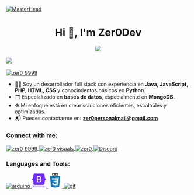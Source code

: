 [![MasterHead](https://i.pinimg.com/originals/9d/1f/82/9d1f82cc324e498dd5127a6ed0296dac.gif)](https://skyzer0dev.com)

<h1 align="center">Hi 👋, I'm Zer0Dev</h1>
<div align="center">
  <img src="https://readme-typing-svg.herokuapp.com?size=25&color=9146ff&lines=Full+-Stack+Dev/Discord+Bot+Dev|">
</div>

![](https://lanyard.cnrad.dev/api/817515739711406140)

<p align="left"> 
  <a href="https://twitter.com/zer0_9999" target="blank">
    <img src="https://img.shields.io/twitter/follow/zer0_9999?logo=twitter&style=for-the-badge" alt="zer0_9999" />
  </a> 
</p>

- 👨‍💻 Soy un desarrollador full stack con experiencia en <strong>Java, JavaScript, PHP, HTML, CSS</strong> y conocimientos básicos en <strong>Python</strong>.
- 🗂️ Especializado en <strong>bases de datos</strong>, especialmente en <strong>MongoDB</strong>.
- ⚙️ Mi enfoque está en crear soluciones eficientes, escalables y optimizadas.
- 📬 Puedes contactarme en: <strong>zer0personalmail@gmail.com</strong>

<h3 align="left">Connect with me:</h3>
<p align="left">
  <a href="https://twitter.com/zer0_9999" target="blank">
    <img align="center" src="https://raw.githubusercontent.com/rahuldkjain/github-profile-readme-generator/master/src/images/icons/Social/twitter.svg" alt="zer0_9999" height="30" width="40" />
  </a>
  <a href="https://www.behance.net/zer0visuals" target="blank">
    <img align="center" src="https://raw.githubusercontent.com/rahuldkjain/github-profile-readme-generator/master/src/images/icons/Social/behance.svg" alt="zer0 visuals" height="30" width="40" />
  </a>
  <a href="https://www.youtube.com/c/zer0" target="blank">
    <img align="center" src="https://raw.githubusercontent.com/rahuldkjain/github-profile-readme-generator/master/src/images/icons/Social/youtube.svg" alt="zer0" height="30" width="40" />
  </a>
  <a href="https://discord.gg/pokemon-kingdom" target="blank">
    <img align="center" src="https://raw.githubusercontent.com/rahuldkjain/github-profile-readme-generator/master/src/images/icons/Social/discord.svg" alt="Discord" height="30" width="40" />
  </a>
</p>

<h3 align="left">Languages and Tools:</h3>
<p align="left"> 
  <a href="https://www.arduino.cc/" target="_blank" rel="noreferrer"> 
    <img src="https://cdn.worldvectorlogo.com/logos/arduino-1.svg" alt="arduino" width="40" height="40"/> 
  </a> 
  <a href="https://getbootstrap.com" target="_blank" rel="noreferrer"> 
    <img src="https://raw.githubusercontent.com/devicons/devicon/master/icons/bootstrap/bootstrap-plain-wordmark.svg" alt="bootstrap" width="40" height="40"/> 
  </a> 
  <a href="https://www.w3schools.com/css/" target="_blank" rel="noreferrer"> 
    <img src="https://raw.githubusercontent.com/devicons/devicon/master/icons/css3/css3-original-wordmark.svg" alt="css3" width="40" height="40"/> 
  </a> 
  <a href="https://git-scm.com/" target="_blank" rel="noreferrer"> 
    <img src="https://www.vectorlogo.zone/logos/git-scm/git-scm-icon.svg" alt="git" width="40" height="40"/> 
  </a> 
  <a href="https://www.w3.org/html/" target="_blank
